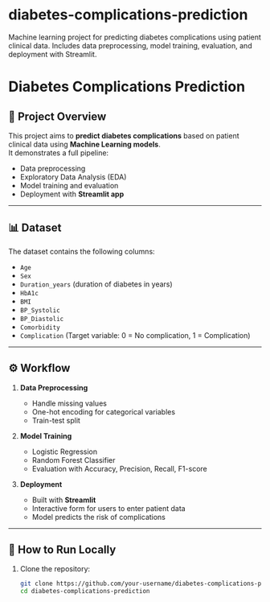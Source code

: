 # diabetes-complications-prediction
Machine learning project for predicting diabetes complications using patient clinical data. Includes data preprocessing, model training, evaluation, and deployment with Streamlit.
# Diabetes Complications Prediction

## 📌 Project Overview
This project aims to **predict diabetes complications** based on patient clinical data using **Machine Learning models**.  
It demonstrates a full pipeline:
- Data preprocessing
- Exploratory Data Analysis (EDA)
- Model training and evaluation
- Deployment with **Streamlit app**

---

## 📊 Dataset
The dataset contains the following columns:
- `Age`
- `Sex`
- `Duration_years` (duration of diabetes in years)
- `HbA1c`
- `BMI`
- `BP_Systolic`
- `BP_Diastolic`
- `Comorbidity`
- `Complication` (Target variable: 0 = No complication, 1 = Complication)

---

## ⚙️ Workflow
1. **Data Preprocessing**
   - Handle missing values
   - One-hot encoding for categorical variables
   - Train-test split

2. **Model Training**
   - Logistic Regression
   - Random Forest Classifier
   - Evaluation with Accuracy, Precision, Recall, F1-score

3. **Deployment**
   - Built with **Streamlit**
   - Interactive form for users to enter patient data
   - Model predicts the risk of complications

---

## 🚀 How to Run Locally
1. Clone the repository:
   ```bash
   git clone https://github.com/your-username/diabetes-complications-prediction.git
   cd diabetes-complications-prediction
